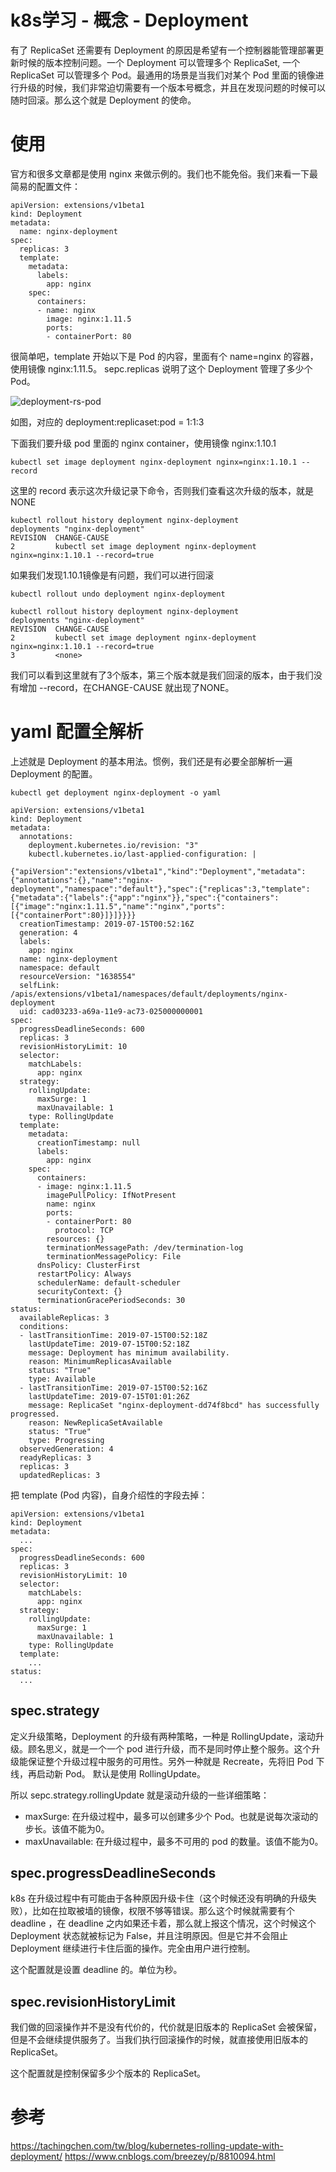 # k8s学习 - 概念 - Deployment

有了 ReplicaSet 还需要有 Deployment 的原因是希望有一个控制器能管理部署更新时候的版本控制问题。一个 Deployment 可以管理多个 ReplicaSet, 一个 ReplicaSet 可以管理多个 Pod。最通用的场景是当我们对某个 Pod 里面的镜像进行升级的时候，我们非常迫切需要有一个版本号概念，并且在发现问题的时候可以随时回滚。那么这个就是 Deployment 的使命。

# 使用

官方和很多文章都是使用 nginx 来做示例的。我们也不能免俗。我们来看一下最简易的配置文件：

```
apiVersion: extensions/v1beta1
kind: Deployment
metadata:
  name: nginx-deployment
spec:
  replicas: 3
  template:
    metadata:
      labels:
        app: nginx
    spec:
      containers:
      - name: nginx
        image: nginx:1.11.5
        ports:
        - containerPort: 80
```

很简单吧，template 开始以下是 Pod 的内容，里面有个 name=nginx 的容器，使用镜像 nginx:1.11.5。 sepc.replicas 说明了这个 Deployment 管理了多少个 Pod。

![deployment-rs-pod](images/2019/07/deployment-rs-pod.png)

如图，对应的 deployment:replicaset:pod = 1:1:3


下面我们要升级 pod 里面的 nginx container，使用镜像 nginx:1.10.1

`kubectl set image deployment nginx-deployment nginx=nginx:1.10.1 --record`

这里的 record 表示这次升级记录下命令，否则我们查看这次升级的版本，就是 NONE

```
kubectl rollout history deployment nginx-deployment
deployments "nginx-deployment"
REVISION  CHANGE-CAUSE
2         kubectl set image deployment nginx-deployment nginx=nginx:1.10.1 --record=true
```

如果我们发现1.10.1镜像是有问题，我们可以进行回滚

`kubectl rollout undo deployment nginx-deployment`

```
kubectl rollout history deployment nginx-deployment
deployments "nginx-deployment"
REVISION  CHANGE-CAUSE
2         kubectl set image deployment nginx-deployment nginx=nginx:1.10.1 --record=true
3         <none>
```

我们可以看到这里就有了3个版本，第三个版本就是我们回滚的版本，由于我们没有增加 --record，在CHANGE-CAUSE 就出现了NONE。

# yaml 配置全解析

上述就是 Deployment 的基本用法。惯例，我们还是有必要全部解析一遍 Deployment 的配置。

`kubectl get deployment nginx-deployment -o yaml`

```
apiVersion: extensions/v1beta1
kind: Deployment
metadata:
  annotations:
    deployment.kubernetes.io/revision: "3"
    kubectl.kubernetes.io/last-applied-configuration: |
      {"apiVersion":"extensions/v1beta1","kind":"Deployment","metadata":{"annotations":{},"name":"nginx-deployment","namespace":"default"},"spec":{"replicas":3,"template":{"metadata":{"labels":{"app":"nginx"}},"spec":{"containers":[{"image":"nginx:1.11.5","name":"nginx","ports":[{"containerPort":80}]}]}}}}
  creationTimestamp: 2019-07-15T00:52:16Z
  generation: 4
  labels:
    app: nginx
  name: nginx-deployment
  namespace: default
  resourceVersion: "1638554"
  selfLink: /apis/extensions/v1beta1/namespaces/default/deployments/nginx-deployment
  uid: cad03233-a69a-11e9-ac73-025000000001
spec:
  progressDeadlineSeconds: 600
  replicas: 3
  revisionHistoryLimit: 10
  selector:
    matchLabels:
      app: nginx
  strategy:
    rollingUpdate:
      maxSurge: 1
      maxUnavailable: 1
    type: RollingUpdate
  template:
    metadata:
      creationTimestamp: null
      labels:
        app: nginx
    spec:
      containers:
      - image: nginx:1.11.5
        imagePullPolicy: IfNotPresent
        name: nginx
        ports:
        - containerPort: 80
          protocol: TCP
        resources: {}
        terminationMessagePath: /dev/termination-log
        terminationMessagePolicy: File
      dnsPolicy: ClusterFirst
      restartPolicy: Always
      schedulerName: default-scheduler
      securityContext: {}
      terminationGracePeriodSeconds: 30
status:
  availableReplicas: 3
  conditions:
  - lastTransitionTime: 2019-07-15T00:52:18Z
    lastUpdateTime: 2019-07-15T00:52:18Z
    message: Deployment has minimum availability.
    reason: MinimumReplicasAvailable
    status: "True"
    type: Available
  - lastTransitionTime: 2019-07-15T00:52:16Z
    lastUpdateTime: 2019-07-15T01:01:26Z
    message: ReplicaSet "nginx-deployment-dd74f8bcd" has successfully progressed.
    reason: NewReplicaSetAvailable
    status: "True"
    type: Progressing
  observedGeneration: 4
  readyReplicas: 3
  replicas: 3
  updatedReplicas: 3
```

把 template (Pod 内容)，自身介绍性的字段去掉：

```
apiVersion: extensions/v1beta1
kind: Deployment
metadata:
  ...
spec:
  progressDeadlineSeconds: 600
  replicas: 3
  revisionHistoryLimit: 10
  selector:
    matchLabels:
      app: nginx
  strategy:
    rollingUpdate:
      maxSurge: 1
      maxUnavailable: 1
    type: RollingUpdate
  template:
    ...
status:
  ...
```

## spec.strategy

定义升级策略，Deployment 的升级有两种策略，一种是 RollingUpdate，滚动升级。顾名思义，就是一个一个 pod 进行升级，而不是同时停止整个服务。这个升级能保证整个升级过程中服务的可用性。另外一种就是 Recreate，先将旧 Pod 下线，再启动新 Pod。 默认是使用 RollingUpdate。

所以 sepc.strategy.rollingUpdate 就是滚动升级的一些详细策略：

* maxSurge: 在升级过程中，最多可以创建多少个 Pod。也就是说每次滚动的步长。该值不能为0。
* maxUnavailable: 在升级过程中，最多不可用的 pod 的数量。该值不能为0。

## spec.progressDeadlineSeconds

k8s 在升级过程中有可能由于各种原因升级卡住（这个时候还没有明确的升级失败），比如在拉取被墙的镜像，权限不够等错误。那么这个时候就需要有个 deadline ，在 deadline 之内如果还卡着，那么就上报这个情况，这个时候这个 Deployment 状态就被标记为 False，并且注明原因。但是它并不会阻止 Deployment 继续进行卡住后面的操作。完全由用户进行控制。

这个配置就是设置 deadline 的。单位为秒。

## spec.revisionHistoryLimit

我们做的回滚操作并不是没有代价的，代价就是旧版本的 ReplicaSet 会被保留，但是不会继续提供服务了。当我们执行回滚操作的时候，就直接使用旧版本的 ReplicaSet。

这个配置就是控制保留多少个版本的 ReplicaSet。

# 参考

https://tachingchen.com/tw/blog/kubernetes-rolling-update-with-deployment/
https://www.cnblogs.com/breezey/p/8810094.html
